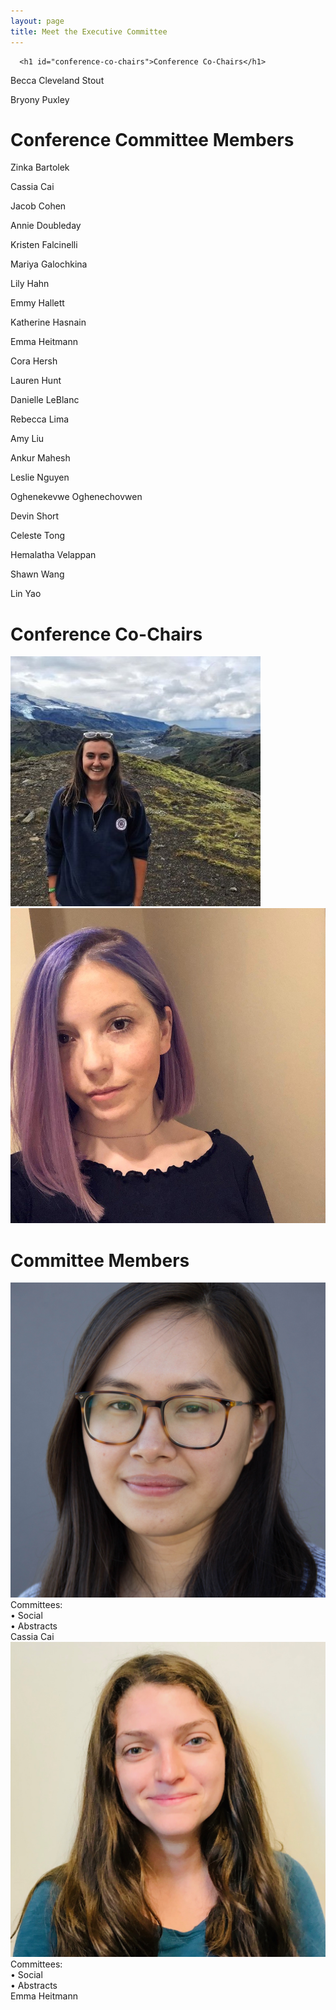 ```yaml
---
layout: page
title: Meet the Executive Committee
---
```


<link rel="stylesheet" type="text/css" href="/assets/css/grid.css">


<div class=" container-md " role="main">
  <div class="row">
    <div class=" col ">
      

      <h1 id="conference-co-chairs">Conference Co-Chairs</h1>
<p>Becca Cleveland Stout</p>

<p>Bryony Puxley</p>

<h1 id="conference-committee-members">Conference Committee Members</h1>
<p>Zinka Bartolek</p>

<p>Cassia Cai</p>

<p>Jacob Cohen</p>

<p>Annie Doubleday</p>

<p>Kristen Falcinelli</p>

<p>Mariya Galochkina</p>

<p>Lily Hahn</p>

<p>Emmy Hallett</p>

<p>Katherine Hasnain</p>

<p>Emma Heitmann</p>

<p>Cora Hersh</p>

<p>Lauren Hunt</p>

<p>Danielle LeBlanc</p>

<p>Rebecca Lima</p>

<p>Amy Liu</p>

<p>Ankur Mahesh</p>

<p>Leslie Nguyen</p>

<p>Oghenekevwe Oghenechovwen</p>

<p>Devin Short</p>

<p>Celeste Tong</p>

<p>Hemalatha Velappan</p>

<p>Shawn Wang</p>

<p>Lin Yao</p> 
  </div>
</div>

<h1>Conference Co-Chairs</h1>
<div class="container">
   <img class="small" src="/assets/img/headshots/Rebecca_ClevelandStout.jpg">
   <img class="small" src="/assets/img/headshots/Puxley_Bryony.jpeg">
</div>

<h1>Committee Members</h1>
<div class="container">
   <div class="container1">
    <img class="small" src="/assets/img/headshots/Cassia Cai.jpeg">
    <div class="middle">
      <div class="textcenter">Committees:</div>
      <div class="textleft">• Social</div>
      <div class="textleft">• Abstracts</div>
    </div>
    <div class="textcenter">Cassia Cai</div>
   </div>
   <div class="container1">
    <img class="small" src="/assets/img/headshots/Emma Heitmann.jpeg">
    <div class="middle">
      <div class="textcenter">Committees:</div>
      <div class="textleft">• Social</div>
      <div class="textleft">• Abstracts</div>
    </div>
    <div class="textcenter">Emma Heitmann</div>
   </div>
</div>

<!-- <div class="container">
   <img class="small" src="/assets/img/headshots/Cassia Cai.jpeg" />
   <img class="small" src="/assets/img/headshots/Emma Heitmann.jpeg" />
   <img class="small" src="/assets/img/headshots/Hemalatha_Velappan_2.jpeg" />
   <img class="small" src="/assets/img/headshots/Katherine Hasnain profile pic (2).jpeg" />
   <img class="small" src="/assets/img/headshots/Kristen Falcinelli.jpeg" />
   <img class="small" src="/assets/img/headshots/LeBlanc_Danielle.jpeg" />
   <img class="small" src="/assets/img/headshots/Amy Liu.jpg" />
   <img class="small" src="/assets/img/headshots/Doubleday_Annie2..jpeg" />
   <img class="small" src="/assets/img/headshots/Emmy_Hallett.jpeg" />
   <img class="small" src="/assets/img/headshots/lhahn.jpeg" />
   <img class="small" src="/assets/img/headshots/Lin_Yao.jpeg" />
   <img class="small" src="/assets/img/headshots/Mahesh_Ankur-GCC Cropped.jpeg" />
   <img class="small" src="/assets/img/headshots/Oghenekevwe_Oghenechovwen.jpeg" />
   <img class="small" src="/assets/img/headshots/RebeccaLima.jpeg" />
   <img class="small" src="/assets/img/headshots/Celeste_Tong.jpg" />
</div> -->
